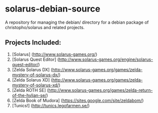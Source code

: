# solarus-debian-source
A repository for managing the debian/ directory for a debian package of christopho/solarus and related projects.

## Projects Included:
1. [Solarus] (http://www.solarus-games.org/)
2. [Solarus Quest Editor] (http://www.solarus-games.org/engine/solarus-quest-editor/) 
3. [Zelda Solarus DX] (http://www.solarus-games.org/games/zelda-mystery-of-solarus-dx/)
4. [Zelda Solarus XD] (http://www.solarus-games.org/games/zelda-mystery-of-solarus-xd/)
5. [Zelda ROTH SE] (http://www.solarus-games.org/games/zelda-return-of-the-hylian-se/)
6. [Zelda Book of Mudora] (https://sites.google.com/site/zeldabom/)
7. [Tunics!] (http://tunics.legofarmen.se/)
